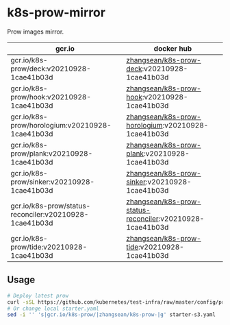 # k8s-prow-mirror

Prow images mirror.

gcr.io | docker hub
---|---
gcr.io/k8s-prow/deck:v20210928-1cae41b03d | [zhangsean/k8s-prow-deck](https://hub.docker.com/r/zhangsean/k8s-prow-deck):v20210928-1cae41b03d
gcr.io/k8s-prow/hook:v20210928-1cae41b03d | [zhangsean/k8s-prow-hook](https://hub.docker.com/r/zhangsean/k8s-prow-hook):v20210928-1cae41b03d
gcr.io/k8s-prow/horologium:v20210928-1cae41b03d | [zhangsean/k8s-prow-horologium](https://hub.docker.com/r/zhangsean/k8s-prow-horologium):v20210928-1cae41b03d
gcr.io/k8s-prow/plank:v20210928-1cae41b03d | [zhangsean/k8s-prow-plank](https://hub.docker.com/r/zhangsean/k8s-prow-plank):v20210928-1cae41b03d
gcr.io/k8s-prow/sinker:v20210928-1cae41b03d | [zhangsean/k8s-prow-sinker](https://hub.docker.com/r/zhangsean/k8s-prow-sinker):v20210928-1cae41b03d
gcr.io/k8s-prow/status-reconciler:v20210928-1cae41b03d | [zhangsean/k8s-prow-status-reconciler](https://hub.docker.com/r/zhangsean/k8s-prow-status-reconciler):v20210928-1cae41b03d
gcr.io/k8s-prow/tide:v20210928-1cae41b03d | [zhangsean/k8s-prow-tide](https://hub.docker.com/r/zhangsean/k8s-prow-tide):v20210928-1cae41b03d

## Usage

```bash
# Deploy latest prow
curl -sSL https://github.com/kubernetes/test-infra/raw/master/config/prow/cluster/starter-s3.yaml | sed 's|gcr.io/k8s-prow/|zhangsean/k8s-prow-|g' | kubectl apply -f -
# Or change local starter.yaml
sed -i '' 's|gcr.io/k8s-prow/|zhangsean/k8s-prow-|g' starter-s3.yaml
```
